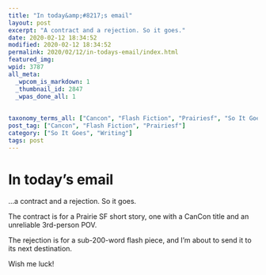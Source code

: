 ```yaml
---
title: "In today&amp;#8217;s email"
layout: post
excerpt: "A contract and a rejection. So it goes."
date: 2020-02-12 18:34:52
modified: 2020-02-12 18:34:52
permalink: 2020/02/12/in-todays-email/index.html
featured_img: 
wpid: 3787
all_meta: 
  _wpcom_is_markdown: 1
  _thumbnail_id: 2847
  _wpas_done_all: 1
  
  
taxonomy_terms_all: ["Cancon", "Flash Fiction", "Prairiesf", "So It Goes", "Writing"]
post_tag: ["Cancon", "Flash Fiction", "Prairiesf"]
category: ["So It Goes", "Writing"]
tags: post
---
```


# In today&#8217;s email

…a contract and a rejection. So it goes.

The contract is for a Prairie SF short story, one with a CanCon title and an unreliable 3rd-person POV.

The rejection is for a sub-200-word flash piece, and I’m about to send it to its next destination.

Wish me luck!